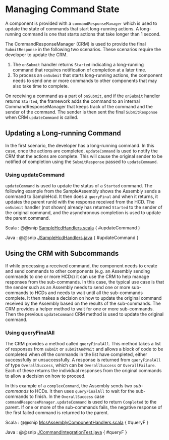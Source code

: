 # Managing Command State

A component is provided with a `commandResponseManager` which is used to update the state of commands that start long-running
actions. A long-running command is one that starts actions that take longer than 1 second.

The CommandResponseManager (CRM) is used to provide the final `SubmitResponse` in the following two scenarios. 
These scenarios require the developer to update the CRM.

1. The `onSubmit` handler returns `Started` indicating a long-running command that requires notification of 
completion at a later time.
2. To process an `onSubmit` that starts long-running actions, the component needs to send one or more commands to other
components that may also take time to complete.

On receiving a command as a part of `onSubmit`, and if the `onSubmit` handler returns `Started`, 
the framework adds the command to an internal CommandResponseManager that keeps track of the command and the sender
of the command. The sender is then sent the final `SubmitResponse` when CRM `updateCommand` is called. 

## Updating a Long-running Command

In the first scenario, the developer has a long-running command. In this case, once
the actions are completed, `updateCommand` is used to notify the CRM that the actions are complete. This will cause
the original sender to be notified of completion using the `SubmitResponse` passed to `updateCommand`.

### Using updateCommand

`updateCommand` is used to update the status of a `Started` command. The following example from the SampleAssembly
shows the Assembly sends a command to SampleHcd. It then does a `queryFinal` and when it returns, it
updates the parent runId with the response received from the HCD. 
The `onSubmit` handler (not shown) already has returned `Started` to the sender of the original command,
and the asynchronous completion is used to update the parent command. 

Scala
:   @@snip [SampleHcdHandlers.scala](../../../../examples/src/main/scala/org/tmt/esw/basic/sampleassembly/SampleAssemblyHandlers.scala) { #updateCommand }

Java
:   @@snip [JSampleHcdHandlers.java](../../../../examples/src/main/java/org/tmt/esw/basic/sampleassembly/JSampleAssemblyHandlers.java) { #updateCommand }


## Using the CRM with Subcommands

If while processing a received command, the component needs to create and send commands to other components (e.g. an Assembly
sending commands to one or more HCDs) it can use the CRM to help manage responses from the sub-commands. In this case,
the typical use case is that the sender such as an Assembly needs to send one or more sub-commands to HCDs and needs to
wait until all the sub-commands complete. It then makes a decision on how to update the original command received by the
Assembly based on the results of the sub-commands. The CRM provides a helper method to wait for one or more sub-commands. 
Then the previous `updateCommand` CRM method is used to update the original command.

### Using queryFinalAll
The CRM provides a method called `queryFinalAll`. This method takes a list of responses from `submit` or `submitAndWait`
and allows a block of code to be completed when *all* the commands in the list have completed, either successfully or unsuccessfully.
A response is returned from `queryFinalAll` of type `OverallSuccess`, which can be `OverallSuccess` or `OverallFailure`. Each of
these returns the individual responses from the original commands to allow a decision on how to proceed.

In this example of a `complexCommand`, the Assembly sends two *sub-commands* to HCDs. It then uses `queryFinalAll` to wait for the
sub-commands to finish. In the `OverallSuccess` case `commandResponseManager.updateCommand` is used to return `Completed` to the parent.
If one or more of the sub-commands fails, the negative response of the first failed command is returned to the parent.

Scala
:   @@snip [McsAssemblyComponentHandlers.scala](../../../../examples/src/main/scala/org/tmt/esw/basic/sampleassembly/SampleAssemblyHandlers.scala) { #queryF }

Java
:   @@snip [JCommandIntegrationTest.java](../../../../examples/src/main/java/org/tmt/esw/basic/sampleassembly/JSampleAssemblyHandlers.java) { #queryF }
